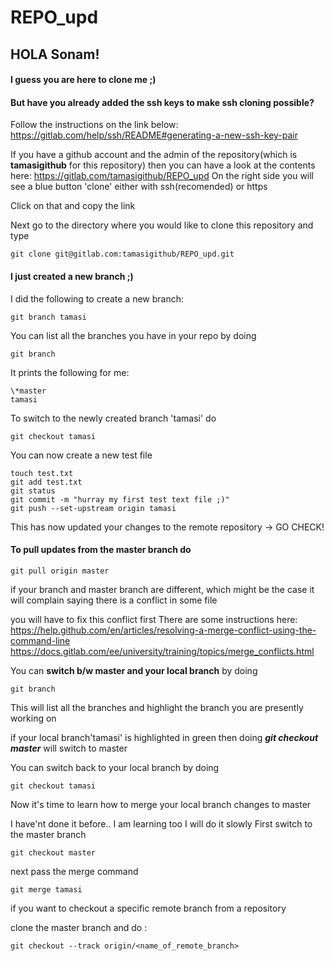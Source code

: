 # REPO_upd

## HOLA Sonam!

#### I guess you are here to clone me ;)

#### But have you already added the ssh keys to make ssh cloning possible?
Follow the instructions on the link below: 
https://gitlab.com/help/ssh/README#generating-a-new-ssh-key-pair

If you have a github account and the admin of the repository(which is **tamasigithub** for this repository)
then you can have a look at the contents here:
https://gitlab.com/tamasigithub/REPO_upd
On the right side you will see a blue button 'clone' either with ssh(recomended) or https

Click on that and copy the link

Next go to the directory where you would like to clone this repository and type
```
git clone git@gitlab.com:tamasigithub/REPO_upd.git
```

#### I just created a new branch ;) 
I did the following to create a new branch:
```
git branch tamasi
```

You can list all the branches you have in your repo by doing
```
git branch
```

It prints the following for me:
```
\*master
tamasi
```

To switch to the newly created branch 'tamasi' do
```
git checkout tamasi
```

You can now create a new test file
```
touch test.txt
git add test.txt
git status
git commit -m "hurray my first test text file ;)"
git push --set-upstream origin tamasi
```
This has now updated your changes to the remote repository -> GO CHECK!

#### To pull updates from the master branch do
```
git pull origin master
```

if your branch and master branch are different, which might be the case
it will complain saying there is a conflict in some file

you will have to fix this conflict first
There are some instructions here:
https://help.github.com/en/articles/resolving-a-merge-conflict-using-the-command-line 
https://docs.gitlab.com/ee/university/training/topics/merge_conflicts.html

You can **switch b/w master and your local branch** by doing
```
git branch 
```
This will list all the branches and highlight the branch you are presently working on

if your local branch'tamasi' is highlighted in green  then doing
***git checkout master*** will switch to master 

You can switch back to your local branch by doing 
```
git checkout tamasi
```

Now it's time to learn how to merge your local branch changes to master

I have'nt done it before.. I am learning too I will do it slowly
First switch to the master branch
```
git checkout master
```

next pass the merge command
```
git merge tamasi
```

if you want to checkout a specific remote branch from a repository

clone the master branch and do :
```
git checkout --track origin/<name_of_remote_branch>
```
